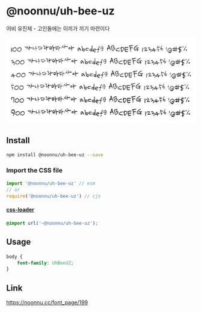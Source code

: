 # @noonnu/uh-bee-uz

어비 유진체 - 고인돌에는 이끼가 끼기 마련이다

![example](./example.png)

## Install

```bash
npm install @noonnu/uh-bee-uz --save
```

### Import the CSS file

```js
import '@noonnu/uh-bee-uz' // esm
// or
require('@noonnu/uh-bee-uz') // cjs
```

#### [css-loader](https://github.com/webpack-contrib/css-loader)

```css
@import url('~@noonnu/uh-bee-uz');
```

## Usage

```css
body {
    font-family: UhBeeUZ;
}
```

## Link

https://noonnu.cc/font_page/199
